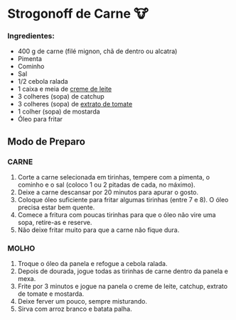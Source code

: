 # Strogonoff de Carne :cow:		 #

### Ingredientes:

- 400 g de carne (filé mignon, chã de dentro ou alcatra)
- Pimenta
- Cominho
- Sal
- 1/2 cebola ralada
- 1 caixa e meia de [creme de leite](https://blog.tudogostoso.com.br/dicas-de-cozinha/creme-de-leite-fresco-caseiro-de-caixinha-e-mais/)
- 3 colheres (sopa) de catchup
- 3 colheres (sopa) de [extrato de tomate](https://blog.tudogostoso.com.br/dicas-de-cozinha/diferenca-entre-molho-e-extrato-de-tomate/)
- 1 colher (sopa) de mostarda
- Óleo para fritar

## Modo de Preparo

### CARNE

1. Corte a carne selecionada em tirinhas, tempere com a pimenta, o cominho e o sal (coloco 1 ou 2 pitadas de cada, no máximo).
2. Deixe a carne descansar por 20 minutos para apurar o gosto.
3. Coloque óleo suficiente para fritar algumas tirinhas (entre 7 e 8). O óleo precisa estar bem quente.
4. Comece a fritura com poucas tirinhas para que o óleo não vire uma sopa, retire-as e reserve.
5. Não deixe fritar muito para que a carne não fique dura.

### MOLHO

1. Troque o óleo da panela e refogue a cebola ralada.
2. Depois de dourada, jogue todas as tirinhas de carne dentro da panela e mexa.
3. Frite por 3 minutos e jogue na panela o creme de leite, catchup, extrato de tomate e mostarda.
4. Deixe ferver um pouco, sempre misturando.
5. Sirva com arroz branco e batata palha.